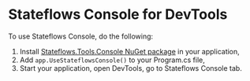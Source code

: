# Stateflows Console for DevTools

To use Stateflows Console, do the following:

1. Install [Stateflows.Tools.Console NuGet package](https://www.nuget.org/packages/Stateflows.Tools.Console) in your application,
2. Add `app.UseStateflowsConsole()` to your Program.cs file,
3. Start your application, open DevTools, go to Stateflows Console tab.